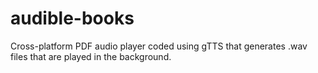 # audible-books
Cross-platform PDF audio player coded using gTTS that generates .wav files that are played in the background.
